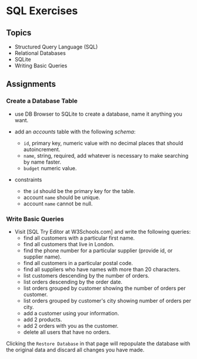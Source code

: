 # SQL Exercises

## Topics

- Structured Query Language (SQL)
- Relational Databases
- SQLite
- Writing Basic Queries

## Assignments

### Create a Database Table

- use DB Browser to SQLite to create a database, name it anything you want.
- add an _accounts_ table with the following _schema_:

  - `id`, primary key, numeric value with no decimal places that should autoincrement.
  - `name`, string, required, add whatever is necessary to make searching by name faster.
  - `budget` numeric value.

- constraints
  - the `id` should be the primary key for the table.
  - account `name` should be unique.
  - account `name` cannot be null.

### Write Basic Queries

- Visit [SQL Try Editor at W3Schools.com] and write the following queries:
  - find all customers with a particular first name.
  - find all customers that live in London.
  - find the phone number for a particular supplier (provide id, or supplier name).
  - find all customers in a particular postal code.
  - find all suppliers who have names with more than 20 characters.
  - list customers descending by the number of orders.
  - list orders descending by the order date.
  - list orders grouped by customer showing the number of orders per customer.
  - list orders grouped by customer's city showing number of orders per city.
  - add a customer using your information.
  - add 2 products.
  - add 2 orders with you as the customer.
  - delete all users that have no orders.

Clicking the `Restore Database` in that page will repopulate the database with the original data and discard all changes you have made.
